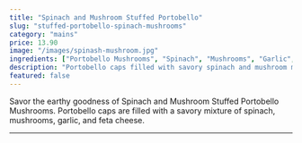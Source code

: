 ```yaml
---
title: "Spinach and Mushroom Stuffed Portobello"
slug: "stuffed-portobello-spinach-mushrooms"
category: "mains"
price: 13.90
image: "/images/spinash-mushroom.jpg"
ingredients: ["Portobello Mushrooms", "Spinach", "Mushrooms", "Garlic", "Feta Cheese", "Olive Oil", "Balsamic Glaze"]
description: "Portobello caps filled with savory spinach and mushroom mixture"
featured: false
---
```


Savor the earthy goodness of Spinach and Mushroom Stuffed Portobello Mushrooms. Portobello caps are filled with a savory mixture of spinach, mushrooms, garlic, and feta cheese.

---